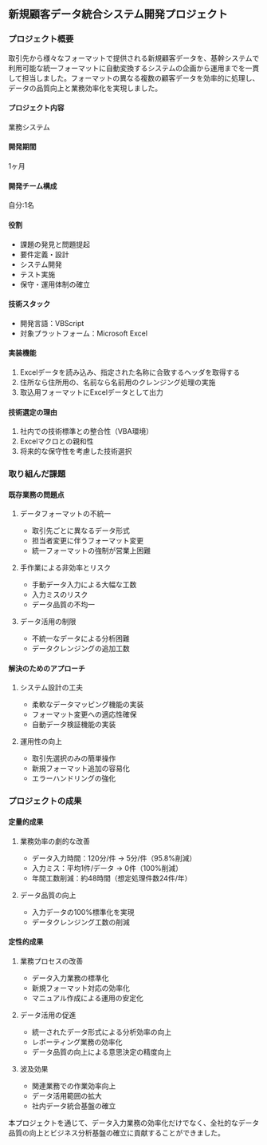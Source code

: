 ## 新規顧客データ統合システム開発プロジェクト


### プロジェクト概要
取引先から様々なフォーマットで提供される新規顧客データを、基幹システムで利用可能な統一フォーマットに自動変換するシステムの企画から運用までを一貫して担当しました。フォーマットの異なる複数の顧客データを効率的に処理し、データの品質向上と業務効率化を実現しました。

#### プロジェクト内容
業務システム

#### 開発期間
1ヶ月

#### 開発チーム構成
自分:1名

#### 役割
- 課題の発見と問題提起
- 要件定義・設計
- システム開発
- テスト実施
- 保守・運用体制の確立

#### 技術スタック
- 開発言語：VBScript
- 対象プラットフォーム：Microsoft Excel

#### 実装機能
1. Excelデータを読み込み、指定された名称に合致するヘッダを取得する
2. 住所なら住所用の、名前なら名前用のクレンジング処理の実施
3. 取込用フォーマットにExcelデータとして出力

#### 技術選定の理由
1. 社内での技術標準との整合性（VBA環境）
2. Excelマクロとの親和性
3. 将来的な保守性を考慮した技術選択

### 取り組んだ課題

#### 既存業務の問題点
1. データフォーマットの不統一
   - 取引先ごとに異なるデータ形式
   - 担当者変更に伴うフォーマット変更
   - 統一フォーマットの強制が営業上困難

2. 手作業による非効率とリスク
   - 手動データ入力による大幅な工数
   - 入力ミスのリスク
   - データ品質の不均一

3. データ活用の制限
   - 不統一なデータによる分析困難
   - データクレンジングの追加工数

#### 解決のためのアプローチ
1. システム設計の工夫
   - 柔軟なデータマッピング機能の実装
   - フォーマット変更への適応性確保
   - 自動データ検証機能の実装

2. 運用性の向上
   - 取引先選択のみの簡単操作
   - 新規フォーマット追加の容易化
   - エラーハンドリングの強化

### プロジェクトの成果

#### 定量的成果
1. 業務効率の劇的な改善
   - データ入力時間：120分/件 → 5分/件（95.8%削減）
   - 入力ミス：平均1件/データ → 0件（100%削減）
   - 年間工数削減：約48時間（想定処理件数24件/年）

2. データ品質の向上
   - 入力データの100%標準化を実現
   - データクレンジング工数の削減

#### 定性的成果
1. 業務プロセスの改善
   - データ入力業務の標準化
   - 新規フォーマット対応の効率化
   - マニュアル作成による運用の安定化

2. データ活用の促進
   - 統一されたデータ形式による分析効率の向上
   - レポーティング業務の効率化
   - データ品質の向上による意思決定の精度向上

3. 波及効果
   - 関連業務での作業効率向上
   - データ活用範囲の拡大
   - 社内データ統合基盤の確立

本プロジェクトを通じて、データ入力業務の効率化だけでなく、全社的なデータ品質の向上とビジネス分析基盤の確立に貢献することができました。